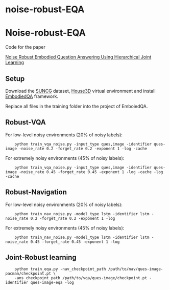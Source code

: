 # noise-robust-EQA

Noise-robust-EQA
======

Code for the paper

[Noise Robust Embodied Question Answering Using Hierarchical Joint Learning]()

Setup
-----

Download the [SUNCG](https://github.com/facebookresearch/House3D/blob/master/INSTRUCTION.md#usage-instructions) dataset, [House3D](https://github.com/abhshkdz/House3D/tree/master/renderer#rendering-code-of-house3d) virtual environment and install [EmbodiedQA](https://github.com/facebookresearch/EmbodiedQA/blob/master/README.md) framework.

Replace all files in the training folder into the project of EmboiedQA.

Robust-VQA
----

For low-level noisy environments (20\% of noisy labels):

        python train_vqa_noise.py -input_type ques,image -identifier ques-image -noise_rate 0.2 -forget_rate 0.2 -exponent 1 -log -cache

For extremely noisy environments (45\% of noisy labels):

        python train_vqa_noise.py -input_type ques,image -identifier ques-image -noise_rate 0.45 -forget_rate 0.45 -exponent 1 -log -cache -log -cache

Robust-Navigation
----

For low-level noisy environments (20\% of noisy labels):

        python train_nav_noise.py -model_type lstm -identifier lstm -noise_rate 0.2 -forget_rate 0.2 -exponent 1 -log

For extremely noisy environments (45\% of noisy labels):

        python train_nav_noise.py -model_type lstm -identifier lstm -noise_rate 0.45 -forget_rate 0.45 -exponent 1 -log

Joint-Robust learning
---

        python train_eqa.py -nav_checkpoint_path /path/to/nav/ques-image-pacman/checkpoint.pt \
        -ans_checkpoint_path /path/to/vqa/ques-image/checkpoint.pt -identifier ques-image-eqa -log


